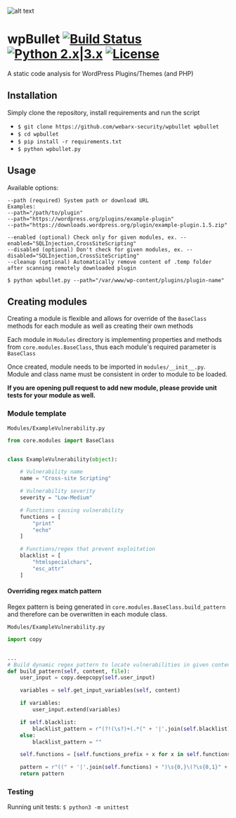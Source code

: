 ![alt text](https://raw.githubusercontent.com/webarx-security/wpbullet/dev/screenshots/1.png "Logo Title Text 1")



# wpBullet [![Build Status](https://travis-ci.org/webarx-security/wpbullet.svg?branch=dev)](https://travis-ci.org/webarx-security/wpbullet) [![Python 2.x|3.x](https://img.shields.io/badge/python-3.x-yellow.svg)](https://www.python.org/) [![License](https://img.shields.io/badge/license-GPLv2-blue.svg)](https://github.com/webarx-security/wpbullet/blob/dev/LICENSE)
A static code analysis for WordPress Plugins/Themes (and PHP)


## Installation
Simply clone the repository, install requirements and run the script 
- `$ git clone https://github.com/webarx-security/wpbullet wpbullet` 
- `$ cd wpbullet`
- `$ pip install -r requirements.txt`
- `$ python wpbullet.py`


## Usage
Available options:
```
--path (required) System path or download URL 
Examples:
--path="/path/to/plugin"
--path="https://wordpress.org/plugins/example-plugin"
--path="https://downloads.wordpress.org/plugin/example-plugin.1.5.zip"

--enabled (optional) Check only for given modules, ex. --enabled="SQLInjection,CrossSiteScripting"
--disabled (optional) Don't check for given modules, ex. --disabled="SQLInjection,CrossSiteScripting"
--cleanup (optional) Automatically remove content of .temp folder after scanning remotely downloaded plugin

$ python wpbullet.py --path="/var/www/wp-content/plugins/plugin-name"
```

## Creating modules
Creating a module is flexible and allows for override of the `BaseClass` methods for each module as well as creating their own methods

Each module in `Modules` directory is implementing properties and methods from `core.modules.BaseClass`,
thus each module's required parameter is `BaseClass`

Once created, module needs to be imported in `modules/__init__.py`. Module and class name must be consistent
in order to module to be loaded.

__If you are opening pull request to add new module, please provide unit tests for your module as well.__


### Module template

`Modules/ExampleVulnerability.py`
```python
from core.modules import BaseClass


class ExampleVulnerability(object):

    # Vulnerability name
    name = "Cross-site Scripting"

    # Vulnerability severity
    severity = "Low-Medium"

    # Functions causing vulnerability
    functions = [
        "print"
        "echo"
    ]

    # Functions/regex that prevent exploitation
    blacklist = [
        "htmlspecialchars",
        "esc_attr"
    ]

```

#### Overriding regex match pattern
Regex pattern is being generated in `core.modules.BaseClass.build_pattern` and therefore can be overwritten in 
each module class.

`Modules/ExampleVulnerability.py`
```python
import copy


...
# Build dynamic regex pattern to locate vulnerabilities in given content
def build_pattern(self, content, file):
    user_input = copy.deepcopy(self.user_input)

    variables = self.get_input_variables(self, content)

    if variables:
        user_input.extend(variables)

    if self.blacklist:
        blacklist_pattern = r"(?!(\s?)+(.*(" + '|'.join(self.blacklist) + ")))"
    else:
        blacklist_pattern = ""

    self.functions = [self.functions_prefix + x for x in self.functions]

    pattern = r"((" + '|'.join(self.functions) + ")\s{0,}\(?\s{0,1}" + blacklist_pattern + ".*(" + '|'.join(user_input) + ").*)"
    return pattern
```

### Testing
Running unit tests: `$ python3 -m unittest`
